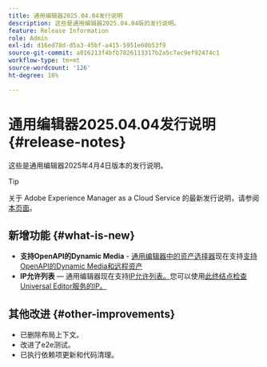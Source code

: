```yaml
---
title: 通用编辑器2025.04.04发行说明
description: 这些是通用编辑器2025.04.04版的发行说明。
feature: Release Information
role: Admin
exl-id: d16ed78d-d5a3-45bf-a415-5951e60b53f9
source-git-commit: a016213f4bfb7826113317b2a5c7ac9ef92474c1
workflow-type: tm+mt
source-wordcount: '126'
ht-degree: 16%

---
```



# 通用编辑器2025.04.04发行说明 {#release-notes}

这些是通用编辑器2025年4月4日版本的发行说明。

>[!TIP]
>
>关于 Adobe Experience Manager as a Cloud Service 的最新发行说明，请参阅[本页面](/help/release-notes/release-notes-cloud/release-notes-current.md)。

## 新增功能 {#what-is-new}

* **支持OpenAPI的Dynamic Media** - [通用编辑器中的资产选择器](/help/assets/overview-asset-selector.md#repository-switcher)现在支持[支持OpenAPI的Dynamic Media和远程资产](/help/assets/integrate-remote-approved-assets-with-sites.md)
* **IP允许列表** — 通用编辑器现在支持[IP允许列表。](/help/implementing/cloud-manager/ip-allow-lists/introduction.md)您可以使用[此终结点检查Universal Editor服务的IP。](http://universal-editor-service.adobe.io/ip-ranges)

## 其他改进 {#other-improvements}

* 已删除布局上下文。
* 改进了e2e测试。
* 已执行依赖项更新和代码清理。
